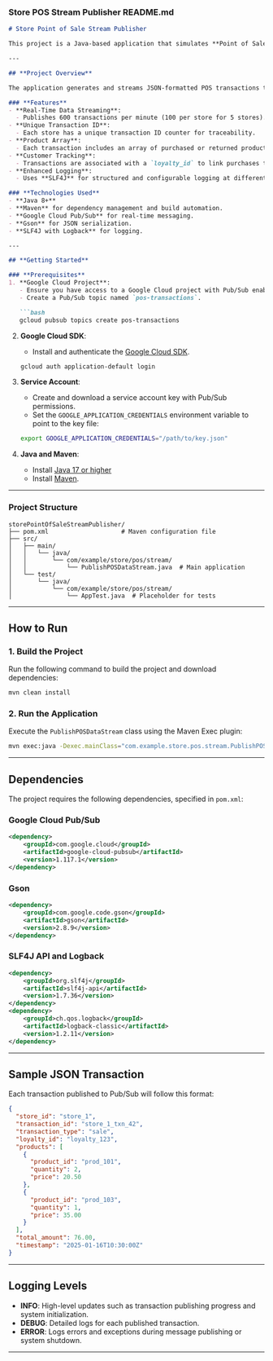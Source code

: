 
### **Store POS Stream Publisher README.md**

```markdown
# Store Point of Sale Stream Publisher

This project is a Java-based application that simulates **Point of Sale (POS) transactions** for multiple stores and publishes the data in real time to a **Google Cloud Pub/Sub topic**. The application is built using Maven and leverages **Google Cloud Pub/Sub** for messaging, **Gson** for JSON serialization, and **SLF4J** with **Logback** for logging.

---

## **Project Overview**

The application generates and streams JSON-formatted POS transactions to a Pub/Sub topic. Each transaction includes sales or returns for a random set of products, and customer purchases are tracked using loyalty IDs for future segmentation and marketing analysis.

### **Features**
- **Real-Time Data Streaming**:
  - Publishes 600 transactions per minute (100 per store for 5 stores).
- **Unique Transaction ID**:
  - Each store has a unique transaction ID counter for traceability.
- **Product Array**:
  - Each transaction includes an array of purchased or returned products, with details such as `product_id`, `quantity`, and `price`.
- **Customer Tracking**:
  - Transactions are associated with a `loyalty_id` to link purchases to customers.
- **Enhanced Logging**:
  - Uses **SLF4J** for structured and configurable logging at different levels (INFO, DEBUG, ERROR).

### **Technologies Used**
- **Java 8+**
- **Maven** for dependency management and build automation.
- **Google Cloud Pub/Sub** for real-time messaging.
- **Gson** for JSON serialization.
- **SLF4J with Logback** for logging.

---

## **Getting Started**

### **Prerequisites**
1. **Google Cloud Project**:
   - Ensure you have access to a Google Cloud project with Pub/Sub enabled.
   - Create a Pub/Sub topic named `pos-transactions`.

   ```bash
   gcloud pubsub topics create pos-transactions
   ```

2. **Google Cloud SDK**:
   - Install and authenticate the [Google Cloud SDK](https://cloud.google.com/sdk/docs/install).

   ```bash
   gcloud auth application-default login
   ```

3. **Service Account**:
   - Create and download a service account key with Pub/Sub permissions.
   - Set the `GOOGLE_APPLICATION_CREDENTIALS` environment variable to point to the key file:

   ```bash
   export GOOGLE_APPLICATION_CREDENTIALS="/path/to/key.json"
   ```

4. **Java and Maven**:
   - Install [Java 17 or higher](https://openjdk.org/projects/jdk/)
   - Install [Maven](https://maven.apache.org/install.html).

---

### **Project Structure**
```plaintext
storePointOfSaleStreamPublisher/
├── pom.xml                    # Maven configuration file
├── src/
│   ├── main/
│   │   └── java/
│   │       └── com/example/store/pos/stream/
│   │           └── PublishPOSDataStream.java  # Main application
│   └── test/
│       └── java/
│           └── com/example/store/pos/stream/
│               └── AppTest.java  # Placeholder for tests
```

---

## **How to Run**

### **1. Build the Project**
Run the following command to build the project and download dependencies:
```bash
mvn clean install
```

### **2. Run the Application**
Execute the `PublishPOSDataStream` class using the Maven Exec plugin:
```bash
mvn exec:java -Dexec.mainClass="com.example.store.pos.stream.PublishPOSDataStream"
```

---

## **Dependencies**

The project requires the following dependencies, specified in `pom.xml`:

### **Google Cloud Pub/Sub**
```xml
<dependency>
    <groupId>com.google.cloud</groupId>
    <artifactId>google-cloud-pubsub</artifactId>
    <version>1.117.1</version>
</dependency>
```

### **Gson**
```xml
<dependency>
    <groupId>com.google.code.gson</groupId>
    <artifactId>gson</artifactId>
    <version>2.8.9</version>
</dependency>
```

### **SLF4J API and Logback**
```xml
<dependency>
    <groupId>org.slf4j</groupId>
    <artifactId>slf4j-api</artifactId>
    <version>1.7.36</version>
</dependency>
<dependency>
    <groupId>ch.qos.logback</groupId>
    <artifactId>logback-classic</artifactId>
    <version>1.2.11</version>
</dependency>
```

---

## **Sample JSON Transaction**

Each transaction published to Pub/Sub will follow this format:

```json
{
  "store_id": "store_1",
  "transaction_id": "store_1_txn_42",
  "transaction_type": "sale",
  "loyalty_id": "loyalty_123",
  "products": [
    {
      "product_id": "prod_101",
      "quantity": 2,
      "price": 20.50
    },
    {
      "product_id": "prod_103",
      "quantity": 1,
      "price": 35.00
    }
  ],
  "total_amount": 76.00,
  "timestamp": "2025-01-16T10:30:00Z"
}
```

---

## **Logging Levels**

- **INFO**: High-level updates such as transaction publishing progress and system initialization.
- **DEBUG**: Detailed logs for each published transaction.
- **ERROR**: Logs errors and exceptions during message publishing or system shutdown.

---
